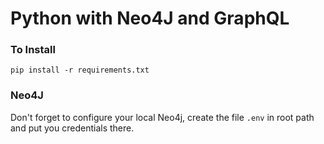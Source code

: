 # Python with Neo4J and GraphQL

### To Install

`pip install -r requirements.txt`

### Neo4J

Don't forget to configure your local Neo4j, create the file `.env` in root path and put you credentials there.

